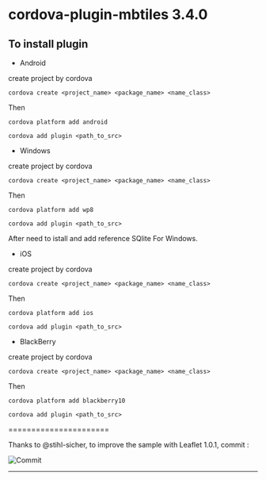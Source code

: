 cordova-plugin-mbtiles 3.4.0
======================

To install plugin 
----------------------

* Android

create project by cordova 

	cordova create <project_name> <package_name> <name_class>

Then

	cordova platform add android

	cordova add plugin <path_to_src>


* Windows


create project by cordova 

	cordova create <project_name> <package_name> <name_class>

Then

	cordova platform add wp8

	cordova add plugin <path_to_src>

After need to istall and add reference SQlite For Windows.

* iOS

create project by cordova 

	cordova create <project_name> <package_name> <name_class>

Then

	cordova platform add ios

	cordova add plugin <path_to_src>


* BlackBerry

create project by cordova 

	cordova create <project_name> <package_name> <name_class>

Then

	cordova platform add blackberry10

	cordova add plugin <path_to_src>



======================

Thanks to @stihl-sicher, to improve the sample with Leaflet 1.0.1, commit : 

![Commit](https://github.com/ffournier/cordova-plugin-mbtiles/commit/b6e5d962ce6c08358f48f32d5c7c87cdc34db005)

----------------------


